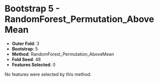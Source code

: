 # Bootstrap 5 - RandomForest_Permutation_AboveMean

- **Outer Fold**: 3
- **Bootstrap**: 5
- **Method**: RandomForest_Permutation_AboveMean
- **Fold Seed**: 48
- **Features Selected**: 0

No features were selected by this method.
